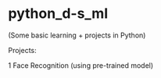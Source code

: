 # python_d-s_ml
(Some basic learning + projects in Python)

Projects: 

1 Face Recognition (using pre-trained model)
